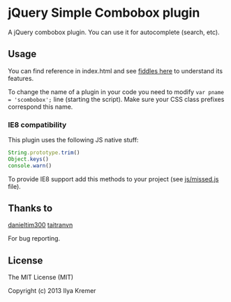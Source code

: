jQuery Simple Combobox plugin
=============================

A jQuery combobox plugin. You can use it for autocomplete (search, etc).

Usage
-----

You can find reference in index.html and see [fiddles here](http://jsfiddle.net/user/ivkremer/fiddles/ "JSFiddle") to understand its features.

To change the name of a plugin in your code you need to modify ```var pname = 'scombobox';``` line (starting the script). Make sure your CSS class prefixes correspond this name.

### IE8 compatibility ###

This plugin uses the following JS native stuff:

```JavaScript
String.prototype.trim()
Object.keys()
console.warn()
```

To provide IE8 support add this methods to your project (see [js/missed.js](https://github.com/ivkremer/jquery-simple-combobox/blob/master/js/missed.js) file).

Thanks to
---------

[danieltim300](https://github.com/danieltim300)
[taitranvn](https://github.com/taitranvn)

For bug reporting.

License
-------

The MIT License (MIT)

Copyright (c) 2013 Ilya Kremer
